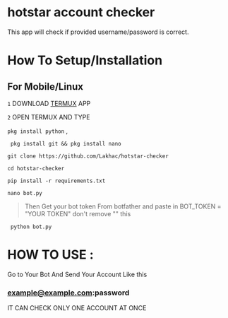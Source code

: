 # hotstar account checker

This app will check if provided username/password is correct.

# How To Setup/Installation

## For Mobile/Linux

` 1 ` DOWNLOAD [TERMUX](https://play.google.com/store/apps/details?id=com.termux) APP 

` 2 ` OPEN TERMUX AND TYPE 

` pkg install python ` , 

` pkg install git && pkg install nano` 

` git clone https://github.com/Lakhac/hotstar-checker `

` cd hotstar-checker `

` pip install -r requirements.txt ` 

` nano bot.py `   
>Then Get your bot token From botfather and paste in BOT_TOKEN = "YOUR TOKEN" don't remove "" this 

` python bot.py`


# HOW TO USE :

Go to Your Bot And Send Your Account Like this 

### example@example.com:password 

IT CAN CHECK ONLY ONE ACCOUNT AT ONCE
